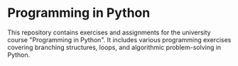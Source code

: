 # Programming in Python

This repository contains exercises and assignments for the university course "Programming in Python". It includes various programming exercises covering branching structures, loops, and algorithmic problem-solving in Python.
